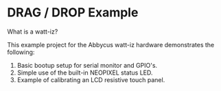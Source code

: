 # DRAG / DROP Example
What is a watt-iz?


This example project for the Abbycus watt-iz hardware demonstrates the following:
1) Basic bootup setup for serial monitor and GPIO's.
2) Simple use of the built-in NEOPIXEL status LED.
3) Example of calibrating an LCD resistive touch panel.
